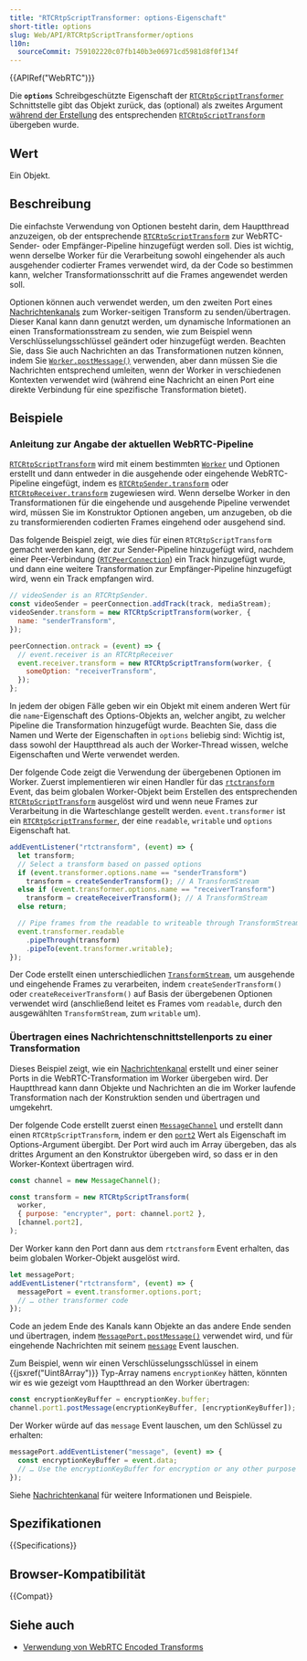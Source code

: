 ```yaml
---
title: "RTCRtpScriptTransformer: options-Eigenschaft"
short-title: options
slug: Web/API/RTCRtpScriptTransformer/options
l10n:
  sourceCommit: 759102220c07fb140b3e06971cd5981d8f0f134f
---
```


{{APIRef("WebRTC")}}

Die **`options`** Schreibgeschützte Eigenschaft der [`RTCRtpScriptTransformer`](/de/docs/Web/API/RTCRtpScriptTransformer) Schnittstelle gibt das Objekt zurück, das (optional) als zweites Argument [während der Erstellung](/de/docs/Web/API/RTCRtpScriptTransform/RTCRtpScriptTransform) des entsprechenden [`RTCRtpScriptTransform`](/de/docs/Web/API/RTCRtpScriptTransform) übergeben wurde.

## Wert

Ein Objekt.

## Beschreibung

Die einfachste Verwendung von Optionen besteht darin, dem Hauptthread anzuzeigen, ob der entsprechende [`RTCRtpScriptTransform`](/de/docs/Web/API/RTCRtpScriptTransform) zur WebRTC-Sender- oder Empfänger-Pipeline hinzugefügt werden soll. Dies ist wichtig, wenn derselbe Worker für die Verarbeitung sowohl eingehender als auch ausgehender codierter Frames verwendet wird, da der Code so bestimmen kann, welcher Transformationsschritt auf die Frames angewendet werden soll.

Optionen können auch verwendet werden, um den zweiten Port eines [Nachrichtenkanals](/de/docs/Web/API/Channel_Messaging_API) zum Worker-seitigen Transform zu senden/übertragen. Dieser Kanal kann dann genutzt werden, um dynamische Informationen an einen Transformationsstream zu senden, wie zum Beispiel wenn Verschlüsselungsschlüssel geändert oder hinzugefügt werden. Beachten Sie, dass Sie auch Nachrichten an das Transformationen nutzen können, indem Sie [`Worker.postMessage()`](/de/docs/Web/API/Worker/postMessage) verwenden, aber dann müssen Sie die Nachrichten entsprechend umleiten, wenn der Worker in verschiedenen Kontexten verwendet wird (während eine Nachricht an einen Port eine direkte Verbindung für eine spezifische Transformation bietet).

## Beispiele

### Anleitung zur Angabe der aktuellen WebRTC-Pipeline

[`RTCRtpScriptTransform`](/de/docs/Web/API/RTCRtpScriptTransform) wird mit einem bestimmten [`Worker`](/de/docs/Web/API/Worker) und Optionen erstellt und dann entweder in die ausgehende oder eingehende WebRTC-Pipeline eingefügt, indem es [`RTCRtpSender.transform`](/de/docs/Web/API/RTCRtpSender/transform) oder [`RTCRtpReceiver.transform`](/de/docs/Web/API/RTCRtpReceiver/transform) zugewiesen wird. Wenn derselbe Worker in den Transformationen für die eingehende und ausgehende Pipeline verwendet wird, müssen Sie im Konstruktor Optionen angeben, um anzugeben, ob die zu transformierenden codierten Frames eingehend oder ausgehend sind.

Das folgende Beispiel zeigt, wie dies für einen `RTCRtpScriptTransform` gemacht werden kann, der zur Sender-Pipeline hinzugefügt wird, nachdem einer Peer-Verbindung ([`RTCPeerConnection`](/de/docs/Web/API/RTCPeerConnection)) ein Track hinzugefügt wurde, und dann eine weitere Transformation zur Empfänger-Pipeline hinzugefügt wird, wenn ein Track empfangen wird.

```js
// videoSender is an RTCRtpSender.
const videoSender = peerConnection.addTrack(track, mediaStream);
videoSender.transform = new RTCRtpScriptTransform(worker, {
  name: "senderTransform",
});
```

```js
peerConnection.ontrack = (event) => {
  // event.receiver is an RTCRtpReceiver
  event.receiver.transform = new RTCRtpScriptTransform(worker, {
    someOption: "receiverTransform",
  });
};
```

In jedem der obigen Fälle geben wir ein Objekt mit einem anderen Wert für die `name`-Eigenschaft des Options-Objekts an, welcher angibt, zu welcher Pipeline die Transformation hinzugefügt wurde. Beachten Sie, dass die Namen und Werte der Eigenschaften in `options` beliebig sind: Wichtig ist, dass sowohl der Hauptthread als auch der Worker-Thread wissen, welche Eigenschaften und Werte verwendet werden.

Der folgende Code zeigt die Verwendung der übergebenen Optionen im Worker. Zuerst implementieren wir einen Handler für das [`rtctransform`](/de/docs/Web/API/DedicatedWorkerGlobalScope/rtctransform_event) Event, das beim globalen Worker-Objekt beim Erstellen des entsprechenden [`RTCRtpScriptTransform`](/de/docs/Web/API/RTCRtpScriptTransform) ausgelöst wird und wenn neue Frames zur Verarbeitung in die Warteschlange gestellt werden. `event.transformer` ist ein [`RTCRtpScriptTransformer`](/de/docs/Web/API/RTCRtpScriptTransformer), der eine `readable`, `writable` und `options` Eigenschaft hat.

```js
addEventListener("rtctransform", (event) => {
  let transform;
  // Select a transform based on passed options
  if (event.transformer.options.name == "senderTransform")
    transform = createSenderTransform(); // A TransformStream
  else if (event.transformer.options.name == "receiverTransform")
    transform = createReceiverTransform(); // A TransformStream
  else return;

  // Pipe frames from the readable to writeable through TransformStream
  event.transformer.readable
    .pipeThrough(transform)
    .pipeTo(event.transformer.writable);
});
```

Der Code erstellt einen unterschiedlichen [`TransformStream`](/de/docs/Web/API/TransformStream), um ausgehende und eingehende Frames zu verarbeiten, indem `createSenderTransform()` oder `createReceiverTransform()` auf Basis der übergebenen Optionen verwendet wird (anschließend leitet es Frames vom `readable`, durch den ausgewählten `TransformStream`, zum `writable` um).

### Übertragen eines Nachrichtenschnittstellenports zu einer Transformation

Dieses Beispiel zeigt, wie ein [Nachrichtenkanal](/de/docs/Web/API/Channel_Messaging_API) erstellt und einer seiner Ports in die WebRTC-Transformation im Worker übergeben wird. Der Hauptthread kann dann Objekte und Nachrichten an die im Worker laufende Transformation nach der Konstruktion senden und übertragen und umgekehrt.

Der folgende Code erstellt zuerst einen [`MessageChannel`](/de/docs/Web/API/MessageChannel) und erstellt dann einen `RTCRtpScriptTransform`, indem er den [`port2`](/de/docs/Web/API/MessageChannel/port2) Wert als Eigenschaft im Options-Argument übergibt. Der Port wird auch im Array übergeben, das als drittes Argument an den Konstruktor übergeben wird, so dass er in den Worker-Kontext übertragen wird.

```js
const channel = new MessageChannel();

const transform = new RTCRtpScriptTransform(
  worker,
  { purpose: "encrypter", port: channel.port2 },
  [channel.port2],
);
```

Der Worker kann den Port dann aus dem `rtctransform` Event erhalten, das beim globalen Worker-Objekt ausgelöst wird.

```js
let messagePort;
addEventListener("rtctransform", (event) => {
  messagePort = event.transformer.options.port;
  // … other transformer code
});
```

Code an jedem Ende des Kanals kann Objekte an das andere Ende senden und übertragen, indem [`MessagePort.postMessage()`](/de/docs/Web/API/MessagePort/postMessage) verwendet wird, und für eingehende Nachrichten mit seinem [`message`](/de/docs/Web/API/MessagePort/message_event) Event lauschen.

Zum Beispiel, wenn wir einen Verschlüsselungsschlüssel in einem {{jsxref("Uint8Array")}} Typ-Array namens `encryptionKey` hätten, könnten wir es wie gezeigt vom Hauptthread an den Worker übertragen:

```js
const encryptionKeyBuffer = encryptionKey.buffer;
channel.port1.postMessage(encryptionKeyBuffer, [encryptionKeyBuffer]);
```

Der Worker würde auf das `message` Event lauschen, um den Schlüssel zu erhalten:

```js
messagePort.addEventListener("message", (event) => {
  const encryptionKeyBuffer = event.data;
  // … Use the encryptionKeyBuffer for encryption or any other purpose
});
```

Siehe [Nachrichtenkanal](/de/docs/Web/API/Channel_Messaging_API) für weitere Informationen und Beispiele.

## Spezifikationen

{{Specifications}}

## Browser-Kompatibilität

{{Compat}}

## Siehe auch

- [Verwendung von WebRTC Encoded Transforms](/de/docs/Web/API/WebRTC_API/Using_Encoded_Transforms)
